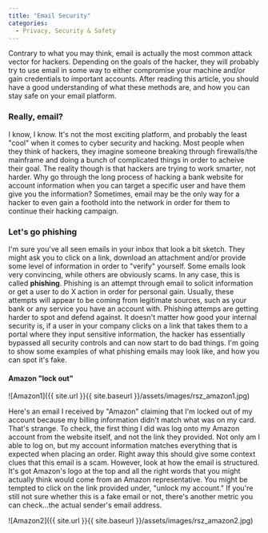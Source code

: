 ```yaml
---
title: "Email Security"
categories:
  - Privacy, Security & Safety
---
```


Contrary to what you may think, email is actually the most common attack vector for hackers. Depending on the goals of the hacker, they will probably try to use email in some way to either compromise your machine and/or gain credentials to important accounts. After reading this article, you should have a good understanding of what these methods are, and how you can stay safe on your email platform.

### Really, email? 

I know, I know. It's not the most exciting platform, and probably the least "cool" when it comes to cyber security and hacking. Most people when they think of hackers, they imagine someone breaking through firewalls/the mainframe and doing a bunch of complicated things in order to acheive their goal. The reality though is that hackers are trying to work smarter, not harder. Why go through the long process of hacking a bank website for account information when you can target a specific user and have them give you the information? Sometimes, email may be the only way for a hacker to even gain a foothold into the network in order for them to continue their hacking campaign. 

### Let's go phishing

I'm sure you've all seen emails in your inbox that look a bit sketch. They might ask you to click on a link, download an attachment and/or provide some level of information in order to "verify" yourself. Some emails look very convincing, while others are obviously scams. In any case, this is called **phishing**. Phishing is an attempt through email to solicit information or get a user to do X action in order for personal gain. Usually, these attempts will appear to be coming from legitimate sources, such as your bank or any service you have an account with. Phishing attemps are getting harder to spot and defend against. It doesn't matter how good your internal security is, if a user in your company clicks on a link that takes them to a portal where they input sensitive information, the hacker has essentially bypassed all security controls and can now start to do bad things. I'm going to show some examples of what phishing emails may look like, and how you can spot it's fake.


#### Amazon "lock out"
![Amazon1]({{ site.url }}{{ site.baseurl }}/assets/images/rsz_amazon1.jpg)

Here's an email I received by "Amazon" claiming that I'm locked out of my account because my billing information didn't match what was on my card. That's strange. To check, the first thing I did was log onto my Amazon account from the website itself, and not the link they provided. Not only am I able to log on, but my account information matches everything that is expected when placing an order. Right away this should give some context clues that this email is a scam. However, look at how the email is structured. It's got Amazon's logo at the top and all the right words that you might actually think would come from an Amazon representative. You might be tempted to click on the link provided under, "unlock my account." If you're still not sure whether this is a fake email or not, there's another metric you can check...the actual sender's email address.

![Amazon2]({{ site.url }}{{ site.baseurl }}/assets/images/rsz_amazon2.jpg)





